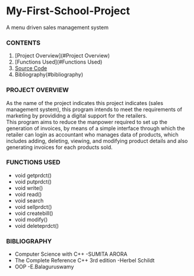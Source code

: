 # My-First-School-Project  
A menu driven sales management system  
  
### CONTENTS  
1. [Project Overview](#Project Overview)  
2. [Functions Used](#Functions Used)    
3. [Source Code](https://github.com/hanna13n/My-First-School-Project/blob/master/sales_manage_sys.CPP)   
4. Bibliography(#bibliography)    

### PROJECT OVERVIEW  
As the name of the project indicates this project indicates (sales management system), this program intends to meet the requirements of marketing by provididng a digital support for the retailers.  
This program aims to reduce the manpower required to set up the generation of invoices, by means of a simple interface through which the retailer can login as accountant who manages data of products, which includes adding, deleting, viewing, and modifying product details and also generating invoices for each products sold.  

### FUNCTIONS USED
- void getprdct()
- void putprdct()
- void write()
- void read()
- void search
- void sellprdct()
- void createbill()
- void modify()
- void deleteprdct()

### BIBLIOGRAPHY
- Computer Science with C++ -SUMITA ARORA
- The Complete Reference C++ 3rd edition -Herbel Schildt
- OOP -E.Balaguruswamy
